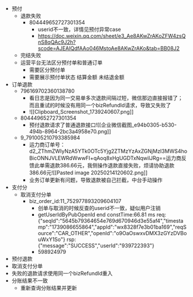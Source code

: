 - 预付
	- 退款失败 
		- 804449652727301354
			- userid不一致，详情见预付异常case
			- https://doc.weixin.qq.com/sheet/e3_Ae8AKwZrAKoZFW4zsQnS8qQAc9J2h?scode=AJEAIQdfAAo046MstoAe8AKwZrAKo&tab=BB08J2
	- 完结失败
	- 运营平台无法区分预付单和普通订单
		- 需要区分预付单
		- 需要展示预付单状态 结算金额 未结退金额
- 订单退款
	- 796169702360138780
		- 看日志是因为同一交易单多次退款间隔过短，微信那边直接报错了；而且重试的时候没有用同一个bizRefundId请求，导致又失败了
		- ![[Clipboard_Screenshot_1739240607.png]]
	- 804449652727301354
		- 预付退款请求了普通退款接口![[企业微信截图_e94b0305-b530-494b-8964-2bc3a4958e70.png]]
	-  9_791005210793385984
		- 运力商订单号：d2_ZThmZWIyNzA5YTk0OTc5Yjg2ZTMzYzAxZGNjMzI3MWS4hoBicONNJVLEWRdWwwFI+qAoq8xHgUGDTxNqwilJRg==运力商反馈此单需退款386.66元，我侧操作退款直接失败，烦请协助退款386.66元![[Pasted image 20250214120602.png]]
		- 业务订单更新有问题，导致退款被自己拦截，中台手动操作
- 支付分
	- 取消支付分单
		- biz_order_id:11_752977893209604107
			- 创单与取消的时候反查的userid不一致，疑似用户注销
			- getUserIdByPubOpenId end constTime:66.81 ms req:{"seqId":"5645b79364654e769d670946d3e55af4","timestamp":"1739086655864","appId":"wx8328f7e3b01ba169","reqSource":"CAR_OTHER","openId":"o9OaOswxvDMX3zGYzDVBouWxY1So"} rsp:{"message":"SUCCESS","userId":"939722393"}
			- 598924979
- 预付退款
- 取消支付分单
- 失败的退款请求使用同一个bizRefundId重入
- 分账结果不一致
	- 重新查询分账结果并更新
